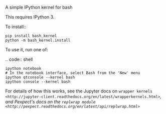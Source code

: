 A simple IPython kernel for bash

This requires IPython 3.

To install::

    pip install bash_kernel
    python -m bash_kernel.install

To use it, run one of:

.. code:: shell

    ipython notebook
    # In the notebook interface, select Bash from the 'New' menu
    ipython qtconsole --kernel bash
    ipython console --kernel bash

For details of how this works, see the Jupyter docs on `wrapper kernels
<http://jupyter-client.readthedocs.org/en/latest/wrapperkernels.html>`_, and
Pexpect's docs on the `replwrap module
<http://pexpect.readthedocs.org/en/latest/api/replwrap.html>`_
